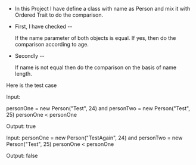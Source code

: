 
* In this Project I have define a class with name as Person and mix it with Ordered Trait to do the comparison.

* First, I have checked --

  If the name parameter of both objects is equal. If yes, then do the comparison according to age.
* Secondly --

    If name is not equal then do the comparison on the basis of name length.

Here is the test case

Input:

personOne = new Person("Test", 24) and personTwo = new Person("Test", 25)
personOne < personOne


Output: true

Input: 
personOne = new Person("TestAgain", 24) and personTwo = new Person("Test", 25)
personOne < personOne

Output: false